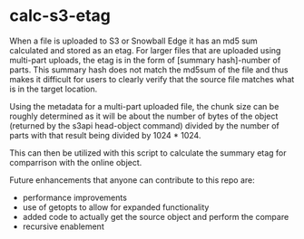 # calc-s3-etag
When a file is uploaded to S3 or Snowball Edge it has an md5 sum calculated and stored as an etag.  For larger files that are uploaded using multi-part uploads, the etag is in the form of [summary hash]-number of parts.  This summary hash does not match the md5sum of the file and thus makes it difficult for users to clearly verify that the source file matches what is in the target location.  

Using the metadata for a multi-part uploaded file, the chunk size can be roughly determined as it will be about the number of bytes of the object (returned by the s3api head-object command) divided by the number of parts with that result being divided by 1024 * 1024.  

This can then be utilized with this script to calculate the summary etag for comparrison with the online object. 

Future enhancements that anyone can contribute to this repo are:
- performance improvements
- use of getopts to allow for expanded functionality
- added code to actually get the source object and perform the compare
- recursive enablement

